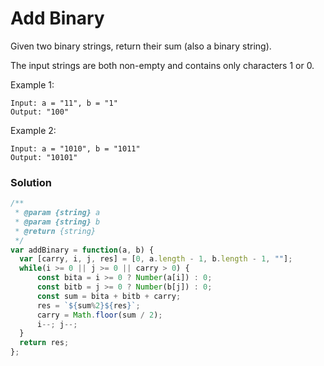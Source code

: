 # Add Binary

Given two binary strings, return their sum (also a binary string).

The input strings are both non-empty and contains only characters 1 or 0.

Example 1:

```
Input: a = "11", b = "1"
Output: "100"
```

Example 2:

```
Input: a = "1010", b = "1011"
Output: "10101"
```

### Solution

```js
/**
 * @param {string} a
 * @param {string} b
 * @return {string}
 */
var addBinary = function(a, b) {
  var [carry, i, j, res] = [0, a.length - 1, b.length - 1, ""];
  while(i >= 0 || j >= 0 || carry > 0) {
      const bita = i >= 0 ? Number(a[i]) : 0;
      const bitb = j >= 0 ? Number(b[j]) : 0;
      const sum = bita + bitb + carry;
      res = `${sum%2}${res}`;
      carry = Math.floor(sum / 2);
      i--; j--;
  }
  return res;
};
```
